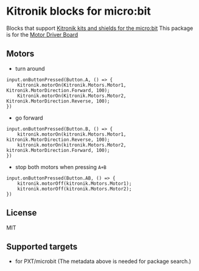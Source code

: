 # Kitronik blocks for micro:bit

Blocks that support [Kitronik kits and shields for the micro:bit](https://www.kitronik.co.uk/microbit.html)
This package is for the [Motor Driver Board](https://www.kitronik.co.uk/5620-motor-driver-board-for-the-bbc-microbit-v2.html)

## Motors

* turn around

```blocks
input.onButtonPressed(Button.A, () => {
    Kitronik.motorOn(Kitronik.Motors.Motor1, Kitronik.MotorDirection.Forward, 100);
    Kitronik.motorOn(Kitronik.Motors.Motor2, Kitronik.MotorDirection.Reverse, 100);
})
```

* go forward

```blocks
input.onButtonPressed(Button.B, () => {
    kitronik.motorOn(kitronik.Motors.Motor1, kitronik.MotorDirection.Reverse, 100);
    kitronik.motorOn(kitronik.Motors.Motor2, kitronik.MotorDirection.Forward, 100);
})
```

* stop both motors when pressing ``A+B``

```blocks
input.onButtonPressed(Button.AB, () => {
    kitronik.motorOff(kitronik.Motors.Motor1);
    kitronik.motorOff(kitronik.Motors.Motor2);
})
```

## License

MIT

## Supported targets

* for PXT/microbit
(The metadata above is needed for package search.)
